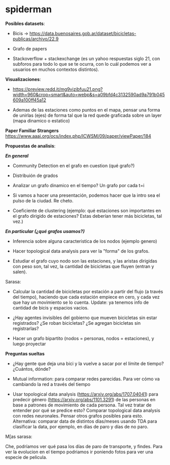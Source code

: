 # spiderman

**Posibles datasets**:

- Bicis -> https://data.buenosaires.gob.ar/dataset/bicicletas-publicas/archivo/22.9

- Grafo de papers

- Stackoverflow + stackexchange (es un yahoo respuestas siglo 21, con subforos para todo lo que se te ocurra, con lo cuál podemos ver a usuarios en muchos contextos distintos).

**Visualizaciones**:

- https://preview.redd.it/mg9vjzibfuu21.png?width=960&crop=smart&auto=webp&s=a09bfd4c3132590ad9a791b045609a100ff45a12 

- Ademas de las estaciones como puntos en el mapa, pensar una forma de unirlas (ejes) de forma tal que la red quede graficada sobre un layer (mapa dinamico o estatico)

**Paper Familiar Strangers**
https://www.aaai.org/ocs/index.php/ICWSM/09/paper/viewPaper/184

**Propuestas de analisis**:

 ***En general***
- Community Detection en el grafo en cuestion (qué grafo?)

- Distribuión de grados

- Analizar un grafo dinamico en el tiempo? Un grafo por cada t=i

- Si vamos a hacer una presentación, podemos hacer que la intro sea el pulso de la ciudad. Re cheto.

- Coeficiente de clustering (ejemplo: qué estaciones son importantes en el grafo dirigido de estaciones? Estas deberían tener más bicicletas, tal vez.)

***En particular (¿qué grafos usamos?)***
- Inferencia sobre alguna caracteristica de los nodos (ejemplo genero)

- Hacer topological data analysis para ver la "forma" de los grafos.
- Estudiar el grafo cuyo nodo son las estaciones, y las aristas dirigidas con peso son, tal vez, la cantidad de bicicletas que fluyen (entran y salen).

Sarasa:
- Calcular la cantidad de bicicletas por estación a partir del flujo (a través del tiempo), haciendo que cada estación empiece en cero, y cada vez que hay un movimiento se lo cuenta. Update: ya tenemos info de cantidad de bicis y espacios vacíos.

- ¿Hay agentes invisibles del gobierno que mueven bicicletas sin estar registrados? ¿Se roban bicicletas? ¿Se agregan bicicletas sin registrarlas?

- Hacer un grafo bipartito (nodos = personas, nodos = estaciones), y luego proyectar

**Preguntas sueltas**

- ¿Hay gente que deja una bici y la vuelve a sacar por el límite de tiempo? ¿Cuántos, dónde?

- Mutual information: para comparar redes parecidas. Para ver cómo va cambiando la red a través del tiempo

- Usar topological data analysis (https://arxiv.org/abs/1707.04041) para predecir género (https://arxiv.org/abs/1101.3291) de las personas en base a patrones de movimiento de cada persona. Tal vez tratar de entender por qué se predice esto? Comparar topological data analysis con redes neuronales. Pensar otros grafos posibles para esto.
Alternativa: comparar data de distintos días/meses usando TDA para clasificar la data, por ejemplo, en días de paro y días de no paro.


M[as sarasa:

Che, podríamos ver qué pasa los días de paro de transporte, y findes.
Para ver la evolucion en el tiempo podriamos ir poniendo fotos para ver una especie de pelicula.
